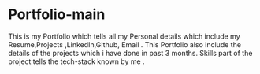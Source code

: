 # Portfolio-main
This is my Portfolio which tells all my Personal details which include my Resume,Projects ,LinkedIn,GIthub, Email . This Portfolio also include the details of the projects which i have done in past 3 months. Skills part of the project tells the tech-stack known by me .
